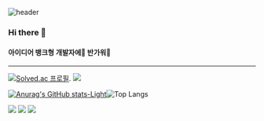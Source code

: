 ![header](https://capsule-render.vercel.app/api?type=venom&color=timeAuto&text=i%20am%20hyotaek)

### Hi there 👋 
#### 아이디어 뱅크형 개발자에🐲 반가워🐲 
<hr>

[![Solved.ac
프로필](http://mazassumnida.wtf/api/v2/generate_badge?boj=gyxor516)](https://solved.ac/gyxor516).	<img src="http://mazandi.herokuapp.com/api?handle=gyxor516&theme=warm"/>

[![Anurag's GitHub stats-Light](https://github-readme-stats.vercel.app/api?username=DIN-STUDIO&show_icons=true&theme=default#gh-light-mode-only)](https://github.com/anuraghazra/github-readme-stats#gh-light-mode-only)![Top Langs](https://github-readme-stats.vercel.app/api/top-langs/?username=DIN-STUDIO&layout=compact)

<img  src="https://img.shields.io/badge/Swift-F05138?style=flat-square&logo=swift&logoColor=white"/>
<img  src="https://img.shields.io/badge/JavaScript-F7DF1E?style=flat-square&logo=javascript&logoColor=white"/>
<img  src="https://img.shields.io/badge/React-61DAFB?style=flat-square&logo=react&logoColor=white"/>

<!--
**DIN-STUDIO/DIN-STUDIO** is a ✨ _special_ ✨ repository because its `README.md` (this file) appears on your GitHub profile.

Here are some ideas to get you started:

- 🔭 I’m currently working on ...
- 🌱 I’m currently learning ...
- 👯 I’m looking to collaborate on ...
- 🤔 I’m looking for help with ...
- 💬 Ask me about ...
- 📫 How to reach me: ...
- 😄 Pronouns: ...
- ⚡ Fun fact: ...
-->
